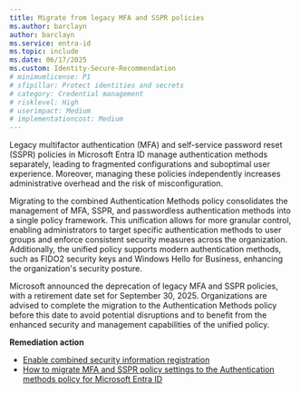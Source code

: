 ```yaml
---
title: Migrate from legacy MFA and SSPR policies 
ms.author: barclayn
author: barclayn
ms.service: entra-id
ms.topic: include
ms.date: 06/17/2025
ms.custom: Identity-Secure-Recommendation
# minimumlicense: P1
# sfipillar: Protect identities and secrets
# category: Credential management
# risklevel: High
# userimpact: Medium
# implementationcost: Medium
---
```

Legacy multifactor authentication (MFA) and self-service password reset (SSPR) policies in Microsoft Entra ID manage authentication methods separately, leading to fragmented configurations and suboptimal user experience. Moreover, managing these policies independently increases administrative overhead and the risk of misconfiguration.  

Migrating to the combined Authentication Methods policy consolidates the management of MFA, SSPR, and passwordless authentication methods into a single policy framework. This unification allows for more granular control, enabling administrators to target specific authentication methods to user groups and enforce consistent security measures across the organization. Additionally, the unified policy supports modern authentication methods, such as FIDO2 security keys and Windows Hello for Business, enhancing the organization's security posture.

Microsoft announced the deprecation of legacy MFA and SSPR policies, with a retirement date set for September 30, 2025. Organizations are advised to complete the migration to the Authentication Methods policy before this date to avoid potential disruptions and to benefit from the enhanced security and management capabilities of the unified policy.

**Remediation action**

- [Enable combined security information registration](/entra/identity/authentication/howto-registration-mfa-sspr-combined)
- [How to migrate MFA and SSPR policy settings to the Authentication methods policy for Microsoft Entra ID](/entra/identity/authentication/how-to-authentication-methods-manage)
